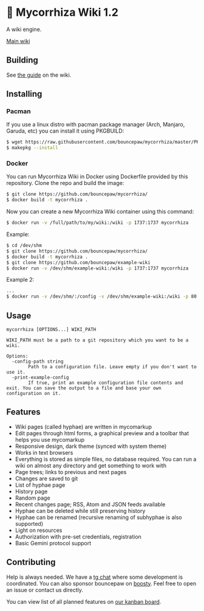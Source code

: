# 🍄 Mycorrhiza Wiki 1.2
A wiki engine.

[Main wiki](https://mycorrhiza.lesarbr.es)

## Building
See [the guide](https://mycorrhiza.lesarbr.es/hypha/guide/deployment) on the wiki.

## Installing

### Pacman

If you use a linux distro with pacman package manager (Arch, Manjaro, Garuda, etc) you can install it using PKGBUILD:
```sh
$ wget https://raw.githubusercontent.com/bouncepaw/mycorrhiza/master/PKGBUILD
$ makepkg --install
```

### Docker

You can run Mycorrhiza Wiki in Docker using Dockerfile provided by this repository. Clone the repo and build the image:
```sh
$ git clone https://github.com/bouncepaw/mycorrhiza/
$ docker build -t mycorrhiza .
```

Now you can create a new Mycorrhiza Wiki container using this command:
```sh
$ docker run -v /full/path/to/my/wiki:/wiki -p 1737:1737 mycorrhiza
```

Example:
```sh
$ cd /dev/shm
$ git clone https://github.com/bouncepaw/mycorrhiza/
$ docker build -t mycorrhiza .
$ git clone https://github.com/bouncepaw/example-wiki
$ docker run -v /dev/shm/example-wiki:/wiki -p 1737:1737 mycorrhiza
```

Example 2:
```sh
...
$ docker run -v /dev/shm/:/config -v /dev/shm/example-wiki:/wiki -p 80:1737 mycorrhiza -config-path /config/myconfig.ini /wiki
```

## Usage
```
mycorrhiza [OPTIONS...] WIKI_PATH

WIKI_PATH must be a path to a git repository which you want to be a wiki.

Options:
  -config-path string
        Path to a configuration file. Leave empty if you don't want to use it.
  -print-example-config
        If true, print an example configuration file contents and exit. You can save the output to a file and base your own configuration on it.
```

## Features
* Wiki pages (called hyphae) are written in mycomarkup
* Edit pages through html forms, a graphical preview and a toolbar that helps you use mycomarkup
* Responsive design, dark theme (synced with system theme)
* Works in text browsers
* Everything is stored as simple files, no database required. You can run a wiki on almost any directory and get something to work with
* Page trees; links to previous and next pages
* Changes are saved to git
* List of hyphae page
* History page
* Random page
* Recent changes page; RSS, Atom and JSON feeds available
* Hyphae can be deleted while still preserving history
* Hyphae can be renamed (recursive renaming of subhyphae is also supported)
* Light on resources
* Authorization with pre-set credentials, registration
* Basic Gemini protocol support

## Contributing
Help is always needed. We have a [tg chat](https://t.me/mycorrhizadev) where some development is coordinated. You can also sponsor bouncepaw on [boosty](https://boosty.to/bouncepaw). Feel free to open an issue or contact us directly.

You can view list of all planned features on [our kanban board](https://github.com/bouncepaw/mycorrhiza/projects/1).
